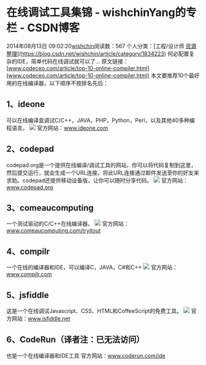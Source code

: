 # 在线调试工具集锦 - wishchinYang的专栏 - CSDN博客
2014年08月13日 09:02:20[wishchin](https://me.csdn.net/wishchin)阅读数：567
个人分类：[工程/设计师																[资源整理](https://blog.csdn.net/wishchin/article/category/6044747)](https://blog.csdn.net/wishchin/article/category/1834223)
何必配置复杂的IDE，简单代码在线调试就可以了...
原文链接：[www.codeceo.com/article/top-10-online-compiler.html](www.codeceo.com/article/top-10-online-compiler.html)
本文要推荐10个最好用的在线编译器，以下顺序不按排名先后：
## 1、ideone
可以在线编译盒调试C/C++，JAVA，PHP，Python，Perl，以及其他40多种编程语言。
![](http://www.codeceo.com/wp-content/uploads/2014/08/ideone.jpg)
官方网站：www.ideone.com
## 2、codepad
codepad.org是一个提供在线编译/调试工具的网站，你可以将代码复制到这里，然后提交运行，就会生成一个URL连接，将此URL连接通过邮件发送至你的好友来求助。codepad还提供移动设备版，让你可以随时分享代码。
![](http://www.codeceo.com/wp-content/uploads/2014/08/codepad.jpg)
官方网站：www.codepad.org
## 3、comeaucomputing
一个测试驱动的C/C++在线编译器。
![](http://www.codeceo.com/wp-content/uploads/2014/08/comeaucomputing.jpg)
官方网站：www.comeaucomputing.com/tryitout
## 4、compilr
一个在线的编译器和IDE，可以编译C，JAVA，C#和C++
![](http://www.codeceo.com/wp-content/uploads/2014/08/compilr.png)
官方网站：www.compilr.com
## 5、jsfiddle
这是一个在线调试Javascript、CSS、HTML和CoffeeScript的免费工具。
![](http://www.codeceo.com/wp-content/uploads/2014/08/jsfiddle.jpg)
官方网站：www.jsfiddle.net
## 6、CodeRun（译者注：已无法访问）
也是一个在线编译器和IDE工具
官方网站：www.coderun.com/ide
[](www.codeceo.com/article/top-10-online-compiler.html)
